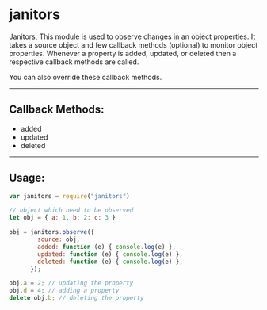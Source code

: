 # janitors

Janitors, This module is used to observe changes in an object properties. It takes a source object and few callback methods (optional) to monitor object properties. Whenever a property is added, updated, or deleted then a respective callback methods are called. 

You can also override these callback methods.

---
Callback Methods:
---
- added 
- updated
- deleted

---

Usage:
---

```js
var janitors = require("janitors")

// object which need to be observed
let obj = { a: 1, b: 2: c: 3 }

obj = janitors.observe({ 
        source: obj,
        added: function (e) { console.log(e) },
        updated: function (e) { console.log(e) },
        deleted: function (e) { console.log(e) },
      });

obj.a = 2; // updating the property
obj.d = 4; // adding a property
delete obj.b; // deleting the property

